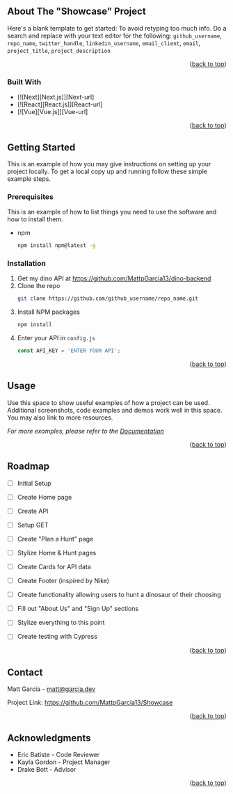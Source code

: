 ## About The "Showcase" Project


Here's a blank template to get started: To avoid retyping too much info. Do a search and replace with your text editor for the following: `github_username`, `repo_name`, `twitter_handle`, `linkedin_username`, `email_client`, `email`, `project_title`, `project_description`

<p align="right">(<a href="#readme-top">back to top</a>)</p>



### Built With

* [![Next][Next.js]][Next-url]
* [![React][React.js]][React-url]
* [![Vue][Vue.js]][Vue-url]

<p align="right">(<a href="#readme-top">back to top</a>)</p>

## Getting Started

This is an example of how you may give instructions on setting up your project locally.
To get a local copy up and running follow these simple example steps.

### Prerequisites

This is an example of how to list things you need to use the software and how to install them.
* npm
  ```sh
  npm install npm@latest -g
  ```

### Installation

1. Get my dino API at https://github.com/MattpGarcia13/dino-backend
2. Clone the repo
   ```sh
   git clone https://github.com/github_username/repo_name.git
   ```
3. Install NPM packages
   ```sh
   npm install
   ```
4. Enter your API in `config.js`
   ```js
   const API_KEY = 'ENTER YOUR API';
   ```

<p align="right">(<a href="#readme-top">back to top</a>)</p>


## Usage

Use this space to show useful examples of how a project can be used. Additional screenshots, code examples and demos work well in this space. You may also link to more resources.

_For more examples, please refer to the [Documentation](https://example.com)_

<p align="right">(<a href="#readme-top">back to top</a>)</p>



## Roadmap

- [ ] Initial Setup
- [ ] Create Home page
- [ ] Create API
- [ ] Setup GET
- [ ] Create "Plan a Hunt" page
- [ ] Stylize Home & Hunt pages
- [ ] Create Cards for API data
- [ ] Create Footer (inspired by Nike)
- [ ] Create functionality allowing users to hunt a dinosaur of their choosing
- [ ] Fill out "About Us" and "Sign Up" sections
- [ ] Stylize everything to this point
- [ ] Create testing with Cypress
    


<p align="right">(<a href="#readme-top">back to top</a>)</p>


## Contact

Matt Garcia - matt@garcia.dev

Project Link: https://github.com/MattpGarcia13/Showcase

<p align="right">(<a href="#readme-top">back to top</a>)</p>




## Acknowledgments

* Eric Batiste - Code Reviewer
* Kayla Gordon - Project Manager
* Drake Bott - Advisor

<p align="right">(<a href="#readme-top">back to top</a>)</p>


